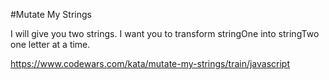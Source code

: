 #Mutate My Strings

I will give you two strings. I want you to transform stringOne into stringTwo one letter at a time.

https://www.codewars.com/kata/mutate-my-strings/train/javascript